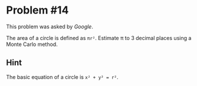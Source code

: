 Problem #14
===

This problem was asked by *Google*.

The area of a circle is defined as `πr²`. Estimate π to 3 decimal places using a Monte Carlo method.

Hint
---

The basic equation of a circle is `x² + y² = r²`.